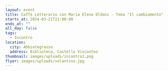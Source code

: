 ```yaml
---
layout: event
title: Caffè Letterario con Maria Elena Oldani - Tema "Il cambiamento"
starts_at: 2024-03-21T21:00:00
ends_at: ""
all_day: false
tags:
  - Incontro
location:
  city: Abbiategrasso
  address: Biblioteca, Castello Visconteo
thumbnail: images/uploads/incontro1.png
flyer: images/uploads/volantino.jpg
---
```


